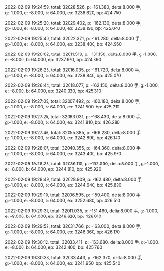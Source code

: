2022-02-09 19:24:59, total: 32028.526, p: -161.380, delta:8.000 手, g:-1.000, e: -8.000, b: 64.000, ep: 3236.620, bp: 424.750

2022-02-09 19:25:20, total: 32029.402, p: -162.130, delta:8.000 手, g:-1.000, e: -8.000, b: 64.000, ep: 3238.190, bp: 425.040

2022-02-09 19:25:40, total: 32022.371, p: -161.280, delta:8.000 手, g:-1.000, e: -8.000, b: 64.000, ep: 3238.400, bp: 424.960

2022-02-09 19:26:02, total: 32011.519, p: -161.150, delta:8.000 手, g:-1.000, e: -8.000, b: 64.000, ep: 3237.970, bp: 424.890

2022-02-09 19:26:23, total: 32016.035, p: -161.720, delta:8.000 手, g:-1.000, e: -8.000, b: 64.000, ep: 3238.840, bp: 425.070

2022-02-09 19:26:44, total: 32018.077, p: -162.150, delta:8.000 手, g:-1.000, e: -8.000, b: 64.000, ep: 3240.330, bp: 425.310

2022-02-09 19:27:05, total: 32007.492, p: -160.180, delta:8.000 手, g:-1.000, e: -8.000, b: 64.000, ep: 3241.500, bp: 425.210

2022-02-09 19:27:25, total: 32063.031, p: -168.430, delta:8.000 手, g:-1.000, e: -8.000, b: 64.000, ep: 3241.810, bp: 426.280

2022-02-09 19:27:46, total: 32055.385, p: -166.230, delta:8.000 手, g:-1.000, e: -8.000, b: 64.000, ep: 3242.890, bp: 426.140

2022-02-09 19:28:07, total: 32040.355, p: -164.360, delta:8.000 手, g:-1.000, e: -8.000, b: 64.000, ep: 3243.400, bp: 425.970

2022-02-09 19:28:28, total: 32036.115, p: -162.550, delta:8.000 手, g:-1.000, e: -8.000, b: 64.000, ep: 3244.810, bp: 425.920

2022-02-09 19:28:49, total: 32028.909, p: -162.480, delta:8.000 手, g:-1.000, e: -8.000, b: 64.000, ep: 3244.640, bp: 425.890

2022-02-09 19:29:10, total: 32006.595, p: -159.400, delta:8.000 手, g:-1.000, e: -8.000, b: 64.000, ep: 3252.680, bp: 426.510

2022-02-09 19:29:31, total: 32011.035, p: -161.460, delta:8.000 手, g:-1.000, e: -8.000, b: 64.000, ep: 3246.620, bp: 426.010

2022-02-09 19:29:52, total: 32031.766, p: -163.000, delta:8.000 手, g:-1.000, e: -8.000, b: 64.000, ep: 3246.360, bp: 426.170

2022-02-09 19:30:12, total: 32033.411, p: -163.680, delta:8.000 手, g:-1.000, e: -8.000, b: 64.000, ep: 3242.400, bp: 425.760

2022-02-09 19:30:33, total: 32033.443, p: -162.370, delta:8.000 手, g:-1.000, e: -8.000, b: 64.000, ep: 3241.950, bp: 425.540